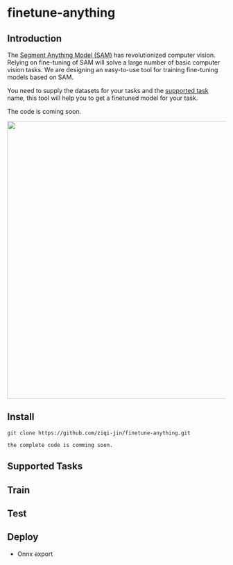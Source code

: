 # finetune-anything

## Introduction

The [Segment Anything Model (SAM)](https://github.com/facebookresearch/segment-anything) has revolutionized computer vision. Relying on fine-tuning of SAM will solve a large number of basic computer vision tasks. We are designing an easy-to-use tool for training fine-tuning models based on SAM.

You need to supply the datasets for your tasks and the [supported task](#Supported-Tasks) name, this tool will help you to get a finetuned model for your task.

The code is coming soon.

<img width="640" src="https://user-images.githubusercontent.com/67993288/230864865-db8810fd-9f0c-4f3e-81b1-8753b5121d03.png">

## Install

```
git clone https://github.com/ziqi-jin/finetune-anything.git

the complete code is comming soon.
```

## Supported Tasks

## Train

## Test

## Deploy

- Onnx export
